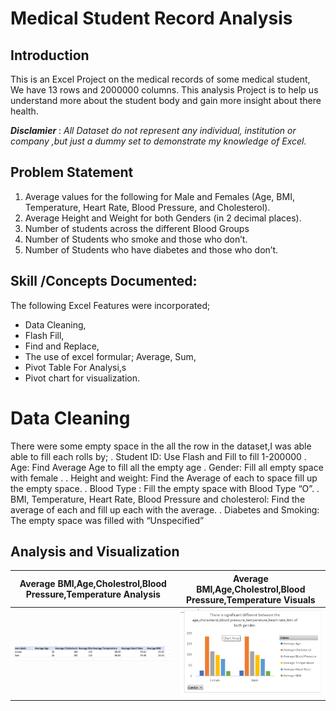 # Medical Student Record Analysis

## Introduction
This is an Excel Project on the medical records of some medical student,  We have 13 rows and 2000000 columns. This analysis Project is to help  us understand more about the student body and gain more insight about there health.

**_Disclamier_** : _All Dataset do not represent any individual, institution or company ,but just a dummy set to demonstrate my knowledge of Excel._

## Problem Statement

1. Average values for the following for Male and Females (Age, BMI, Temperature, Heart Rate, Blood Pressure, and Cholesterol).
2. 	Average Height and Weight for both Genders (in 2 decimal places).
3. 	Number of students across the different Blood Groups
4. Number of Students who smoke and those who don’t.
5. Number of Students who have diabetes and those who don’t.
   
## Skill /Concepts Documented:

The following Excel Features were incorporated;
-	Data Cleaning,
-	Flash Fill,
-	Find and Replace,
-	The use of excel formular; Average, Sum,
-	Pivot Table For Analysi,s
- Pivot chart for visualization.

# Data Cleaning
There were some empty space in the all the row in the dataset,I was able able to fill each rolls by;
. Student ID: Use Flash and Fill to fill 1-200000
. Age: Find Average Age to fill all the empty age
. Gender: Fill all empty space with female .
. Height and weight: Find the Average of each to space fill up the empty space.
. Blood Type : Fill the empty space with Blood Type “O”.
. BMI, Temperature, Heart Rate, Blood Pressure and cholesterol: Find the average of each and fill up each with the average.
. Diabetes and Smoking: The empty space was filled with “Unspecified”

## Analysis and Visualization

Average BMI,Age,Cholestrol,Blood Pressure,Temperature Analysis      |    Average BMI,Age,Cholestrol,Blood Pressure,Temperature Visuals
:-------------------------------------------------------------:    |    :-------------------------------------------------------------:
![](AverageBMI............Analysis.png)                            |       ![](AverageBMI............Visuals.png)

